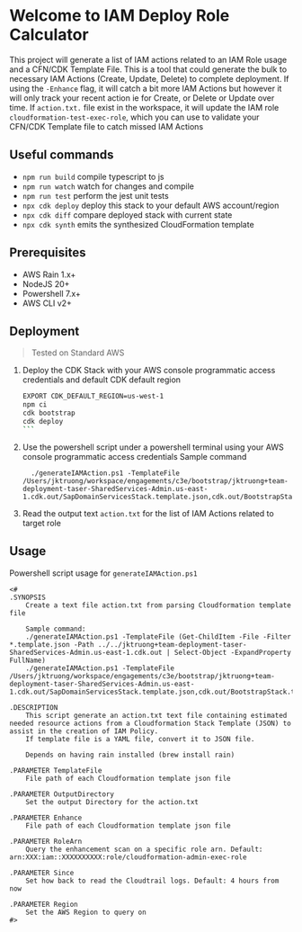 # Welcome to IAM Deploy Role Calculator
This project will generate a list of IAM actions related to an IAM Role usage and a CFN/CDK Template File. This is a tool that could generate the bulk to necessary IAM Actions (Create, Update, Delete) to complete deployment.
If using the `-Enhance` flag, it will catch a bit more IAM Actions but however it will only track your recent action ie for Create, or Delete or Update over time.
If `action.txt.` file exist in the workspace, it will update the IAM role `cloudformation-test-exec-role`, which you can use to validate your CFN/CDK Template file to catch missed IAM Actions

## Useful commands

* `npm run build`   compile typescript to js
* `npm run watch`   watch for changes and compile
* `npm run test`    perform the jest unit tests
* `npx cdk deploy`  deploy this stack to your default AWS account/region
* `npx cdk diff`    compare deployed stack with current state
* `npx cdk synth`   emits the synthesized CloudFormation template

## Prerequisites
* AWS Rain 1.x+
* NodeJS 20+
* Powershell 7.x+
* AWS CLI v2+

## Deployment
> Tested on Standard AWS

1. Deploy the CDK Stack with your AWS console programmatic access credentials and default CDK default region
   ````bash
   EXPORT CDK_DEFAULT_REGION=us-west-1
   npm ci
   cdk bootstrap
   cdk deploy
   ```

2. Use the powershell script under a powershell terminal using your AWS console programmatic access credentials
    Sample command
   ```pwsh
     ./generateIAMAction.ps1 -TemplateFile /Users/jktruong/workspace/engagements/c3e/bootstrap/jktruong+team-deployment-taser-SharedServices-Admin.us-east-1.cdk.out/SapDomainServicesStack.template.json,cdk.out/BootstrapStack.template.json
    ```

3. Read the output text `action.txt` for the list of IAM Actions related to target role

## Usage
Powershell script usage for `generateIAMAction.ps1`

```
<#
.SYNOPSIS
    Create a text file action.txt from parsing Cloudformation template file

    Sample command:
    ./generateIAMAction.ps1 -TemplateFile (Get-ChildItem -File -Filter *.template.json -Path ../../jktruong+team-deployment-taser-SharedServices-Admin.us-east-1.cdk.out | Select-Object -ExpandProperty FullName)
    ./generateIAMAction.ps1 -TemplateFile /Users/jktruong/workspace/engagements/c3e/bootstrap/jktruong+team-deployment-taser-SharedServices-Admin.us-east-1.cdk.out/SapDomainServicesStack.template.json,cdk.out/BootstrapStack.template.json

.DESCRIPTION
    This script generate an action.txt text file containing estimated needed resource actions from a Cloudformation Stack Template (JSON) to assist in the creation of IAM Policy.
    If template file is a YAML file, convert it to JSON file.

    Depends on having rain installed (brew install rain)

.PARAMETER TemplateFile
    File path of each Cloudformation template json file

.PARAMETER OutputDirectory
    Set the output Directory for the action.txt

.PARAMETER Enhance
    File path of each Cloudformation template json file

.PARAMETER RoleArn
    Query the enhancement scan on a specific role arn. Default: arn:XXX:iam::XXXXXXXXXX:role/cloudformation-admin-exec-role

.PARAMETER Since
    Set how back to read the Cloudtrail logs. Default: 4 hours from now

.PARAMETER Region
    Set the AWS Region to query on
#>
```
